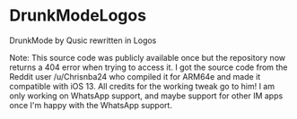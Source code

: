 DrunkModeLogos
==============

DrunkMode by Qusic rewritten in Logos


Note: This source code was publicly available once but the repository now returns a 404 error when trying to access it. I got the source code from the Reddit user /u/Chrisnba24 who compiled it for ARM64e and made it compatible with iOS 13. All credits for the working tweak go to him! I am only working on WhatsApp support, and maybe support for other IM apps once I'm happy with the WhatsApp support.
